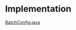 # Implementation

[BatchConfig.java](https://github.com/chanwoo040531/batch-study/blob/master/assignment03/src/main/java/me/study/assignment03/BatchConfig.java)
